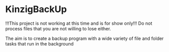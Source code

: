 # KinzigBackUp
!!!This project is not working at this time and is for show only!!! 
Do not process files that you are not willing to lose either. 

The aim is to create a backup program with a wide variety of file and folder tasks that run in the background
